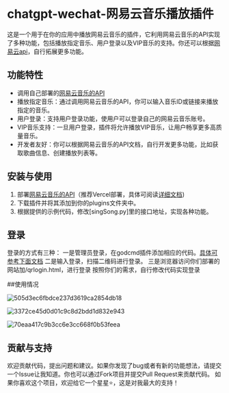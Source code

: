 # chatgpt-wechat-网易云音乐播放插件

这是一个用于在你的应用中播放网易云音乐的插件，它利用网易云音乐的API实现了多种功能，包括播放指定音乐、用户登录以及VIP音乐的支持。你还可以根据[网易云api](https://neteasecloudmusicapi.vercel.app/#/)，自行拓展更多功能。

## 功能特性
- 调用自己部署的[网易云音乐的API](https://github.com/Binaryify/NeteaseCloudMusicApi)
- 播放指定音乐：通过调用网易云音乐的API，你可以输入音乐ID或链接来播放指定的音乐。
- 用户登录：支持用户登录功能，使用户可以登录自己的网易云音乐账号。
- VIP音乐支持：一旦用户登录，插件将允许播放VIP音乐，让用户畅享更多高质量音乐。
- 开发者友好：你可以根据网易云音乐的API文档，自行开发更多功能，比如获取歌曲信息、创建播放列表等。

## 安装与使用

1. 部署[网易云音乐的API](https://github.com/Binaryify/NeteaseCloudMusicApi)（推荐Vercel部署，具体可阅读[详细文档](https://github.com/Binaryify/NeteaseCloudMusicApi))
1. 下载插件并将其添加到你的plugins文件夹中。
2. 根据提供的示例代码，修改[singSong.py]里的接口地址，实现各种功能。

## 登录
登录的方式有三种：
一是管理员登录，在godcmd插件添加相应的代码。[具体可参考下面文档]([https://github.com/Binaryify/NeteaseCloudMusicApi](https://github.com/Yanyutin753/chatgpt-wechat-/blob/main/%E7%BD%91%E6%98%93%E9%9F%B3%E4%B9%90/godcmd.py.temp))
二是输入登录，扫描二维码进行登录。
三是浏览器访问你们部署的网站加/qrlogin.html，进行登录
按照你们的需求，自行修改代码实现登录

##使用情况

![505d3ec6fbdce237d3619ca2854db18](https://github.com/Yanyutin753/chatgpt-wechat-singSong/assets/132346501/27017915-1d7c-4413-a8fe-b04cc2c3b652)

![3372ce45d0d01c9c8d2bdd1d832e943](https://github.com/Yanyutin753/chatgpt-wechat-singSong/assets/132346501/794c3699-5e8d-45f9-96df-5f01bfcf45a0)

![70eaa417c9b3cc6e3cc668f0b53feea](https://github.com/Yanyutin753/chatgpt-wechat-singSong/assets/132346501/29000ddf-db40-4948-aef6-85ff0129ba09)


## 贡献与支持
欢迎贡献代码，提出问题和建议。如果你发现了bug或者有新的功能想法，请提交一个Issue让我知道。你也可以通过Fork项目并提交Pull Request来贡献代码。
如果你喜欢这个项目，欢迎给它一个星星⭐，这是对我最大的支持！
